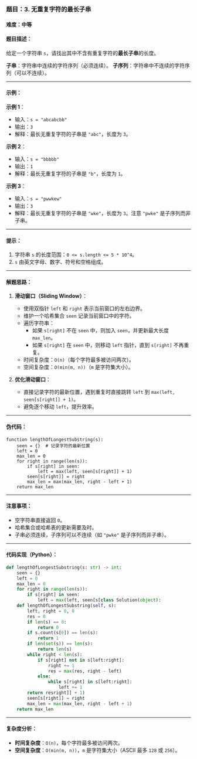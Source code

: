 ### 题目：3. 无重复字符的最长子串

#### 难度：中等

#### 题目描述：
给定一个字符串 `s`，请找出其中不含有重复字符的**最长子串**的长度。

**子串**：字符串中连续的字符序列（必须连续）。
**子序列**：字符串中不连续的字符序列（可以不连续）。

---

#### 示例：

**示例 1**：
- 输入：`s = "abcabcbb"`
- 输出：`3`
- 解释：最长无重复字符的子串是 `"abc"`，长度为 `3`。

**示例 2**：
- 输入：`s = "bbbbb"`
- 输出：`1`
- 解释：最长无重复字符的子串是 `"b"`，长度为 `1`。

**示例 3**：
- 输入：`s = "pwwkew"`
- 输出：`3`
- 解释：最长无重复字符的子串是 `"wke"`，长度为 `3`。注意 `"pwke"` 是子序列而非子串。

---

#### 提示：
1. 字符串 `s` 的长度范围：`0 <= s.length <= 5 * 10^4`。
2. `s` 由英文字母、数字、符号和空格组成。

---

#### 解题思路：
1. **滑动窗口（Sliding Window）**：
   - 使用双指针 `left` 和 `right` 表示当前窗口的左右边界。
   - 维护一个哈希集合 `seen` 记录当前窗口中的字符。
   - 遍历字符串：
     - 如果 `s[right]` 不在 `seen` 中，则加入 `seen`，并更新最大长度 `max_len`。
     - 如果 `s[right]` 在 `seen` 中，则移动 `left` 指针，直到 `s[right]` 不再重复。
   - 时间复杂度：`O(n)`（每个字符最多被访问两次）。
   - 空间复杂度：`O(min(m, n))`（`m` 是字符集大小）。

2. **优化滑动窗口**：
   - 直接记录字符的最新位置，遇到重复时直接跳转 `left` 到 `max(left, seen[s[right]] + 1)`。
   - 避免逐个移动 `left`，提升效率。

---

#### 伪代码：
```
function lengthOfLongestSubstring(s):
    seen = {}  # 记录字符的最新位置
    left = 0
    max_len = 0
    for right in range(len(s)):
        if s[right] in seen:
            left = max(left, seen[s[right]] + 1)
        seen[s[right]] = right
        max_len = max(max_len, right - left + 1)
    return max_len
```

---

#### 注意事项：
- 空字符串直接返回 `0`。
- 哈希集合或哈希表的更新需要及时。
- 子串必须连续，子序列可以不连续（如 `"pwke"` 是子序列而非子串）。

---

#### 代码实现（Python）：
```python
def lengthOfLongestSubstring(s: str) -> int:
    seen = {}
    left = 0
    max_len = 0
    for right in range(len(s)):
        if s[right] in seen:
            left = max(left, seen[s[class Solution(object):
    def lengthOfLongestSubstring(self, s):
        left, right = 0, 0
        res = 0
        if len(s) == 0:
            return 0
        if s.count(s[0]) == len(s):
            return 1
        if len(set(s)) == len(s):
            return len(s)
        while right < len(s):
            if s[right] not in s[left:right]:
                right += 1
                res = max(res, right - left)
            else:
                while s[right] in s[left:right]:
                    left += 1
        return resright]] + 1)
        seen[s[right]] = right
        max_len = max(max_len, right - left + 1)
    return max_len
```

---

#### 复杂度分析：
- **时间复杂度**：`O(n)`，每个字符最多被访问两次。
- **空间复杂度**：`O(min(m, n))`，`m` 是字符集大小（ASCII 最多 `128` 或 `256`）。